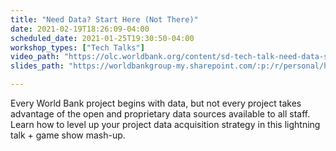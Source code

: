 ```yaml
---
title: "Need Data? Start Here (Not There)"
date: 2021-02-19T18:26:09-04:00
scheduled_date: 2021-01-25T19:30:50-04:00
workshop_types: ["Tech Talks"]
video_path: "https://olc.worldbank.org/content/sd-tech-talk-need-data-start-here-not-there"
slides_path: "https://worldbankgroup-my.sharepoint.com/:p:/r/personal/hkrambeck_worldbank_org/_layouts/15/Doc.aspx?sourcedoc=%7B7BE96F20-EBDC-4F2B-B474-CF54D0ECCE00%7D&amp;file=2019-10%20SD%20Tech%20Talk.pptx&amp;action=edit&amp;mobileredirect=true"

---
```


Every World Bank project begins with data, but not every project takes advantage of the open and proprietary data sources available to all staff. Learn how to level up your project data acquisition strategy in this lightning talk + game show mash-up.